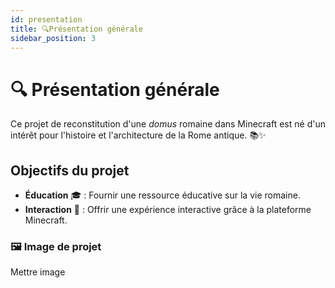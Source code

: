 ```yaml
---
id: presentation
title: 🔍Présentation générale
sidebar_position: 3
---
```


# 🔍 Présentation générale

Ce projet de reconstitution d'une *domus* romaine dans Minecraft est né d'un intérêt pour l'histoire et l'architecture de la Rome antique. 📚✨

## Objectifs du projet
- **Éducation** 🎓 : Fournir une ressource éducative sur la vie romaine.
- **Interaction** 🤝 : Offrir une expérience interactive grâce à la plateforme Minecraft.
  

### 🖼️ Image de projet
Mettre image